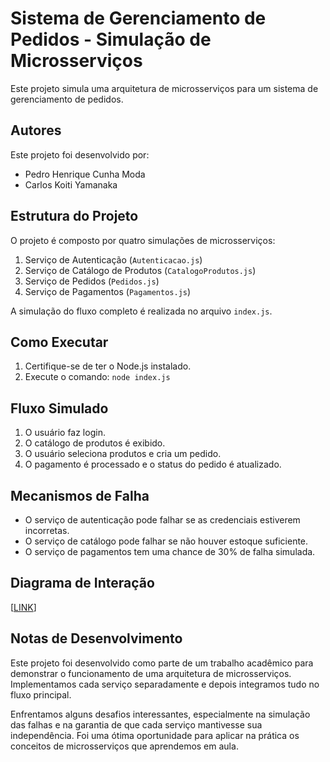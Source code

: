 # Sistema de Gerenciamento de Pedidos - Simulação de Microsserviços

Este projeto simula uma arquitetura de microsserviços para um sistema de gerenciamento de pedidos.

## Autores

Este projeto foi desenvolvido por:
- Pedro Henrique Cunha Moda
- Carlos Koiti Yamanaka

## Estrutura do Projeto

O projeto é composto por quatro simulações de microsserviços:

1. Serviço de Autenticação (`Autenticacao.js`)
2. Serviço de Catálogo de Produtos (`CatalogoProdutos.js`)
3. Serviço de Pedidos (`Pedidos.js`)
4. Serviço de Pagamentos (`Pagamentos.js`)

A simulação do fluxo completo é realizada no arquivo `index.js`.

## Como Executar

1. Certifique-se de ter o Node.js instalado.
2. Execute o comando: `node index.js`

## Fluxo Simulado

1. O usuário faz login.
2. O catálogo de produtos é exibido.
3. O usuário seleciona produtos e cria um pedido.
4. O pagamento é processado e o status do pedido é atualizado.

## Mecanismos de Falha

- O serviço de autenticação pode falhar se as credenciais estiverem incorretas.
- O serviço de catálogo pode falhar se não houver estoque suficiente.
- O serviço de pagamentos tem uma chance de 30% de falha simulada.

## Diagrama de Interação

[[LINK](https://raw.githubusercontent.com/pedrohcmoda/projeto_3/refs/heads/main/micro.png)]

## Notas de Desenvolvimento

Este projeto foi desenvolvido como parte de um trabalho acadêmico para demonstrar o funcionamento de uma arquitetura de microsserviços. Implementamos cada serviço separadamente e depois integramos tudo no fluxo principal.

Enfrentamos alguns desafios interessantes, especialmente na simulação das falhas e na garantia de que cada serviço mantivesse sua independência. Foi uma ótima oportunidade para aplicar na prática os conceitos de microsserviços que aprendemos em aula.
